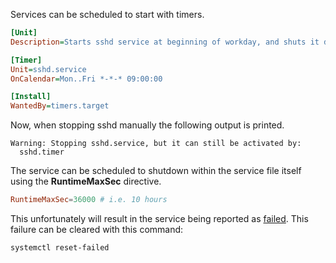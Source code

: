 Services can be scheduled to start with timers.

```ini title="sshd.timer"
[Unit]
Description=Starts sshd service at beginning of workday, and shuts it down at the end.

[Timer]
Unit=sshd.service
OnCalendar=Mon..Fri *-*-* 09:00:00

[Install]
WantedBy=timers.target
```

Now, when stopping sshd manually the following output is printed.

```
Warning: Stopping sshd.service, but it can still be activated by:
  sshd.timer
```

The service can be scheduled to shutdown within the service file itself using the **RuntimeMaxSec** directive.

```toml title="sshd.service"
RuntimeMaxSec=36000 # i.e. 10 hours
```

This unfortunately will result in the service being reported as [failed](https://unix.stackexchange.com/questions/265704/start-stop-a-systemd-service-at-specific-times).
This failure can be cleared with this command:

```sh
systemctl reset-failed
```


